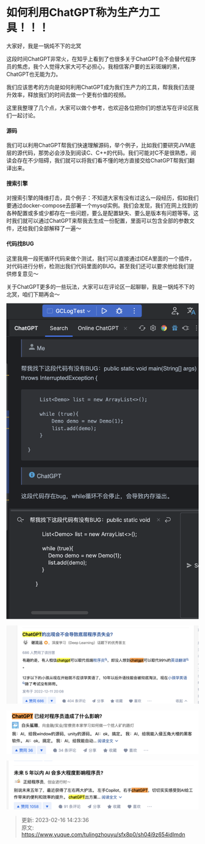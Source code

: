 # 如何利用ChatGPT称为生产力工具！！！

大家好，我是一锅炖不下的北冥

这段时间ChatGPT非常火，在知乎上看到了也很多关于ChatGPT会不会替代程序员的焦虑，我个人觉得大家大可不必担心，我相信客户要的五彩斑斓的黑，ChatGPT也无能为力。

我们应该思考的方向是如何利用ChatGPT成为我们生产力的工具，帮我我们去提升效率，释放我们的时间去做一个更有价值的视频。

这里我整理了几个点，大家可以做个参考，也欢迎各位把你们的想法写在评论区我们一起讨论。

#### 源码
我们可以利用ChatGPT帮我们快速理解源码，举个例子，比如我们要研究JVM底层的源代码，那势必会涉及到阅读C、C++的代码。我们可能对C不是很熟悉，阅读会存在不少阻碍，我们就可以将我们看不懂的地方直接交给ChatGPT帮我们翻译出来。

#### 搜索引擎
对搜索引擎的降维打击，具个例子：不知道大家有没有过这么一段经历，假如我们要通过docker-compose去部署一个mysql实例。我们会发现，我们在网上找到的各种配置或多或少都存在一些问题，要么是配置缺失、要么是版本有问题等等。这时我们就可以通过ChatGPT来帮我去生成一份配置，里面可以包含全部的参数文件，还给我们全部解释了一遍～

#### 代码找BUG
这里我用一段死循环代码来做个测试，我们可以直接通过IDEA里面的一个插件，对代码进行分析，检测出我们代码里面的BUG。甚至我们还可以要求他给我们提供修复意见～

关于ChatGPT更多的一些玩法，大家可以在评论区一起聊聊，我是一锅炖不下的北冥，咱们下期再会～



![1676528339845-57f63aa6-8df3-4727-ad44-71f950daa863.png](./img/s9CRe4lX40ARBF0a/1676528339845-57f63aa6-8df3-4727-ad44-71f950daa863-863088.png)



![1676527073777-ab57d6af-aea5-4da5-aa64-b84cb57bccbc.png](./img/s9CRe4lX40ARBF0a/1676527073777-ab57d6af-aea5-4da5-aa64-b84cb57bccbc-728025.png)

![1676527095648-69d5c176-a11b-484c-972a-21d0d07b8cb1.png](./img/s9CRe4lX40ARBF0a/1676527095648-69d5c176-a11b-484c-972a-21d0d07b8cb1-234194.png)

![1676527111345-79e54881-dab4-4408-9eb7-01a79979e592.png](./img/s9CRe4lX40ARBF0a/1676527111345-79e54881-dab4-4408-9eb7-01a79979e592-683609.png)



> 更新: 2023-02-16 14:23:36  
> 原文: <https://www.yuque.com/tulingzhouyu/sfx8p0/sh04i9z654idlmdn>